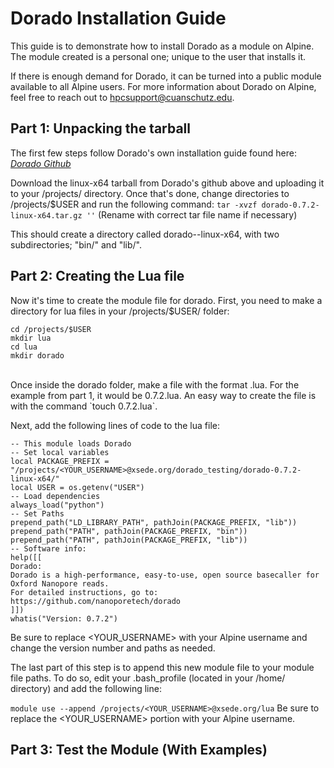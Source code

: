 # Dorado Installation Guide

This guide is to demonstrate how to install Dorado as a module on Alpine. The module created is a personal one; unique to the user that installs it.

If there is enough demand for Dorado, it can be turned into a public module available to all Alpine users. For more information about Dorado on Alpine, feel free to reach out to hpcsupport@cuanschutz.edu.

## Part 1: Unpacking the tarball

The first few steps follow Dorado's own installation guide found here:
*[Dorado Github](https://github.com/nanoporetech/dorado)*

Download the linux-x64 tarball from Dorado's github above and uploading it to your /projects/ directory.
Once that's done, change directories to /projects/$USER and run the following command:
`
  tar -xvzf dorado-0.7.2-linux-x64.tar.gz ''
`
(Rename with correct tar file name if necessary)

This should create a directory called dorado-<VERSION>-linux-x64, with two subdirectories; "bin/" and "lib/".

## Part 2: Creating the Lua file

Now it's time to create the module file for dorado.
First, you need to make a directory for lua files in your /projects/$USER/ folder:
```
cd /projects/$USER
mkdir lua
cd lua
mkdir dorado
```
<br>
Once inside the dorado folder, make a file with the format <version_name>.lua. For the example from part 1, it would be 0.7.2.lua. An easy way to create the file is with the command `touch 0.7.2.lua`.

Next, add the following lines of code to the lua file:
```
-- This module loads Dorado
-- Set local variables
local PACKAGE_PREFIX = "/projects/<YOUR_USERNAME>@xsede.org/dorado_testing/dorado-0.7.2-linux-x64/"
local USER = os.getenv("USER")
-- Load dependencies
always_load("python")
-- Set Paths
prepend_path("LD_LIBRARY_PATH", pathJoin(PACKAGE_PREFIX, "lib"))
prepend_path("PATH", pathJoin(PACKAGE_PREFIX, "bin"))
prepend_path("PATH", pathJoin(PACKAGE_PREFIX, "lib"))
-- Software info:
help([[
Dorado:
Dorado is a high-performance, easy-to-use, open source basecaller for Oxford Nanopore reads.
For detailed instructions, go to:
https://github.com/nanoporetech/dorado
]])
whatis("Version: 0.7.2")
```
Be sure to replace <YOUR_USERNAME> with your Alpine username and change the version number and paths as needed.

The last part of this step is to append this new module file to your module file paths.
To do so, edit your .bash_profile (located in your /home/ directory) and add the following line:

`
module use --append /projects/<YOUR_USERNAME>@xsede.org/lua
`
Be sure to replace the <YOUR_USERNAME> portion with your Alpine username.

## Part 3: Test the Module (With Examples)

